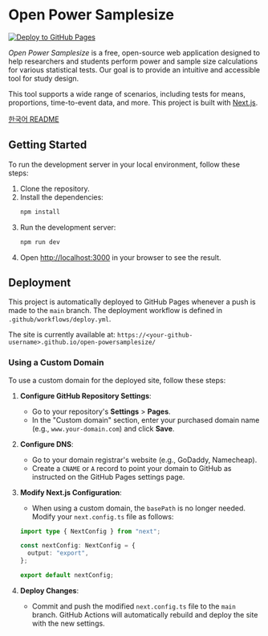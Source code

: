 # Open Power Samplesize

[![Deploy to GitHub Pages](https://github.com/koolerjaebee/open-powersamplesize/actions/workflows/deploy.yml/badge.svg)](https://github.com/koolerjaebee/open-powersamplesize/actions/workflows/deploy.yml)

*Open Power Samplesize* is a free, open-source web application designed to help researchers and students perform power and sample size calculations for various statistical tests. Our goal is to provide an intuitive and accessible tool for study design.

This tool supports a wide range of scenarios, including tests for means, proportions, time-to-event data, and more. This project is built with [Next.js](https://nextjs.org).

[한국어 README](./README.ko.md)

## Getting Started

To run the development server in your local environment, follow these steps:

1.  Clone the repository.
2.  Install the dependencies:
    ```bash
    npm install
    ```
3.  Run the development server:
    ```bash
    npm run dev
    ```
4.  Open [http://localhost:3000](http://localhost:3000) in your browser to see the result.

## Deployment

This project is automatically deployed to GitHub Pages whenever a push is made to the `main` branch. The deployment workflow is defined in `.github/workflows/deploy.yml`.

The site is currently available at:
`https://<your-github-username>.github.io/open-powersamplesize/`

### Using a Custom Domain

To use a custom domain for the deployed site, follow these steps:

1.  **Configure GitHub Repository Settings**:
    *   Go to your repository's **Settings** > **Pages**.
    *   In the "Custom domain" section, enter your purchased domain name (e.g., `www.your-domain.com`) and click **Save**.

2.  **Configure DNS**:
    *   Go to your domain registrar's website (e.g., GoDaddy, Namecheap).
    *   Create a `CNAME` or `A` record to point your domain to GitHub as instructed on the GitHub Pages settings page.

3.  **Modify Next.js Configuration**:
    *   When using a custom domain, the `basePath` is no longer needed. Modify your `next.config.ts` file as follows:

    ```typescript
    import type { NextConfig } from "next";

    const nextConfig: NextConfig = {
      output: "export",
    };

    export default nextConfig;
    ```

4.  **Deploy Changes**:
    *   Commit and push the modified `next.config.ts` file to the `main` branch. GitHub Actions will automatically rebuild and deploy the site with the new settings.
